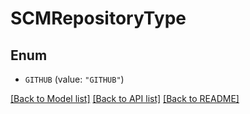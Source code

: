 # SCMRepositoryType

## Enum


* `GITHUB` (value: `"GITHUB"`)


[[Back to Model list]](../README.md#documentation-for-models) [[Back to API list]](../README.md#documentation-for-api-endpoints) [[Back to README]](../README.md)


